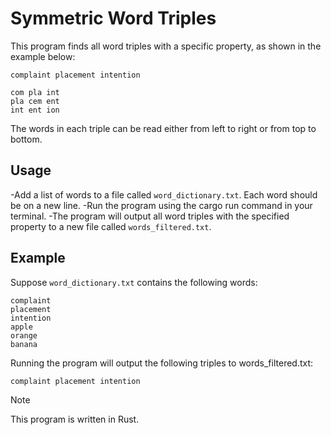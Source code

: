 # Symmetric Word Triples

This program finds all word triples with a specific property, as shown in the example below:

```
complaint placement intention

com pla int 
pla cem ent
int ent ion
```

The words in each triple can be read either from left to right or from top to bottom.

## Usage

-Add a list of words to a file called `word_dictionary.txt`. Each word should be on a new line.
-Run the program using the cargo run command in your terminal.
-The program will output all word triples with the specified property to a new file called `words_filtered.txt`.

## Example

Suppose `word_dictionary.txt` contains the following words:

```
complaint
placement
intention
apple
orange
banana
```

Running the program will output the following triples to words_filtered.txt:

`complaint placement intention`

Note

This program is written in Rust.